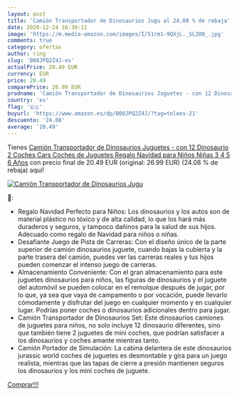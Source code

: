 ```yaml
---
layout: post
title: 'Camión Transportador de Dinosaurios Jugu al 24.08 % de rebaja'
date: 2020-12-24 16:39:11
image: 'https://m.media-amazon.com/images/I/51rm1-9QXjL._SL200_.jpg'
comments: true
category: ofertas
author: ring
slug: 'B08JPQ2Z4J-es'
actualPrice: 20.49 EUR
currency: EUR
price: 20.49
comparePrice: 26.99 EUR
prodname: 'Camión Transportador de Dinosaurios Juguetes - con 12 Dinosaurio 2 Coches Cars Coches de Juguetes Regalo Navidad para Niños Niñas 3 4 5 6 Años'
country: 'es'
flag: '🇪🇸'
buyurl: 'https://www.amazon.es/dp/B08JPQ2Z4J/?tag=tolees-21'
descuento: '24.08'
average: '20.49'
---
```


Tienes [Camión Transportador de Dinosaurios Juguetes - con 12 Dinosaurio 2 Coches Cars Coches de Juguetes Regalo Navidad para Niños Niñas 3 4 5 6 Años](https://www.amazon.es/dp/B08JPQ2Z4J/?tag=tolees-21) con precio final de  20.49 EUR (original: 26.99 EUR) (24.08 %  de rebaja) aqui!

[![Camión Transportador de Dinosaurios Jugu](https://m.media-amazon.com/images/I/51rm1-9QXjL._SL200_.jpg)](https://www.amazon.es/dp/B08JPQ2Z4J/?tag=tolees-21)

🔎:

- Regalo Navidad Perfecto para Niños: Los dinosaurios y los autos son de material plástico no tóxico y de alta calidad, lo que los hará más duraderos y seguros, y tampoco dañinos para la salud de sus hijos. Adecuado como regalo de Navidad para niños o niñas.
- Desafiante Juego de Pista de Carreras: Con el diseño único de la parte superior de camión dinosaurios juguete, cuando bajas la cubierta y la parte trasera del camión, puedes ver las carreras reales y tus hijos pueden comenzar el intenso juego de carreras.
- Almacenamiento Conveniente: Con el gran almacenamiento para este juguetes dinosaurios para niños, las figuras de dinosaurios y el juguete del automóvil se pueden colocar en el remolque después de jugar, por lo que, ya sea que vaya de campamento o por vocación, puede llevarlo cómodamente y disfrutar del juego en cualquier momento y en cualquier lugar. Podrías poner coches o dinosaurios adicionales dentro para jugar.
- Camión Transportador de Dinosaurios Set: Este dinosaurios camiones de juguetes para niños, no solo incluye 12 dinosaurio diferentes, sino que también tiene 2 juguetes de mini coches, que podrían satisfacer a los dinosaurios y coches amante mientras tanto.
- Camión Portador de Simulación: La cabina delantera de este dinosaurios jurassic world coches de juguetes es desmontable y gira para un juego realista, mientras que las tapas de cierre a presión mantienen seguros los dinosaurios y los mini coches de juguete.

[Comprar!!!](https://www.amazon.es/dp/B08JPQ2Z4J/?tag=tolees-21)
